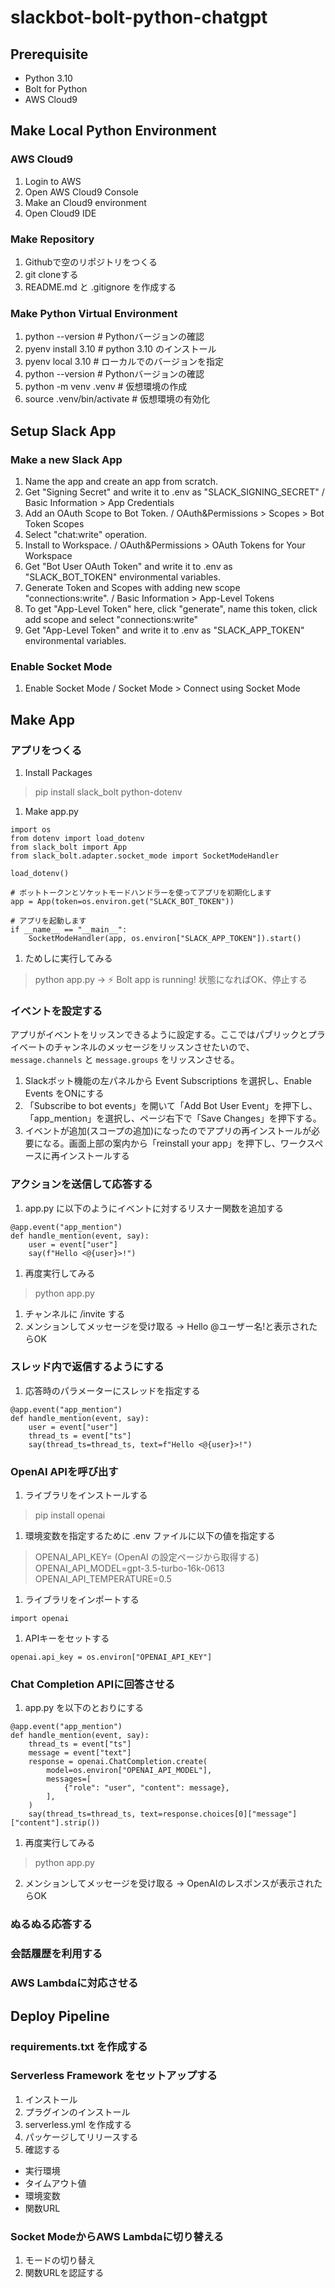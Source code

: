 # slackbot-bolt-python-chatgpt

## Prerequisite
- Python 3.10
- Bolt for Python
- AWS Cloud9

## Make Local Python Environment
### AWS Cloud9
1. Login to AWS
1. Open AWS Cloud9 Console
1. Make an Cloud9 environment
1. Open Cloud9 IDE
### Make Repository
1. Githubで空のリポジトリをつくる
1. git cloneする
1. README.md と .gitignore を作成する
### Make Python Virtual Environment
1. python --version # Pythonバージョンの確認
1. pyenv install 3.10 # python 3.10 のインストール
1. pyenv local 3.10 # ローカルでのバージョンを指定
1. python --version # Pythonバージョンの確認
1. python -m venv .venv # 仮想環境の作成
1. source .venv/bin/activate # 仮想環境の有効化

## Setup Slack App
### Make a new Slack App
1. Name the app and create an app from scratch.
1. Get "Signing Secret" and write it to .env as "SLACK_SIGNING_SECRET" / Basic Information > App Credentials
1. Add an OAuth Scope to Bot Token. / OAuth&Permissions > Scopes > Bot Token Scopes
1. Select "chat:write" operation.
1. Install to Workspace. / OAuth&Permissions > OAuth Tokens for Your Workspace
1. Get "Bot User OAuth Token" and write it to .env as "SLACK_BOT_TOKEN" environmental variables.
1. Generate Token and Scopes with adding new scope "connections:write". / Basic Information > App-Level Tokens
1. To get "App-Level Token" here, click "generate", name this token, click add scope and select "connections:write" 
1. Get "App-Level Token" and write it to .env as "SLACK_APP_TOKEN" environmental variables.
### Enable Socket Mode
1. Enable Socket Mode / Socket Mode > Connect using Socket Mode

## Make App
### アプリをつくる
1. Install Packages
> pip install slack_bolt python-dotenv
1. Make app.py
```
import os
from dotenv import load_dotenv
from slack_bolt import App
from slack_bolt.adapter.socket_mode import SocketModeHandler

load_dotenv()

# ボットトークンとソケットモードハンドラーを使ってアプリを初期化します
app = App(token=os.environ.get("SLACK_BOT_TOKEN"))

# アプリを起動します
if __name__ == "__main__":
    SocketModeHandler(app, os.environ["SLACK_APP_TOKEN"]).start()
```
1. ためしに実行してみる
> python app.py
→ :zap:️ Bolt app is running! 状態になればOK、停止する

### イベントを設定する
アプリがイベントをリッスンできるように設定する。ここではパブリックとプライベートのチャンネルのメッセージをリッスンさせたいので、`message.channels` と `message.groups` をリッスンさせる。
1. Slackボット機能の左パネルから Event Subscriptions を選択し、Enable Events をONにする
1. 「Subscribe to bot events」を開いて「Add Bot User Event」を押下し、「app_mention」を選択し、ページ右下で「Save Changes」を押下する。
1. イベントが追加(スコープの追加)になったのでアプリの再インストールが必要になる。画面上部の案内から「reinstall your app」を押下し、ワークスペースに再インストールする

### アクションを送信して応答する
1. app.py に以下のようにイベントに対するリスナー関数を追加する
```
@app.event("app_mention")
def handle_mention(event, say):
    user = event["user"]
    say(f"Hello <@{user}>!")
```
1. 再度実行してみる
> python app.py
1. チャンネルに /invite する
2. メンションしてメッセージを受け取る
→ Hello @ユーザー名!と表示されたらOK

### スレッド内で返信するようにする
1. 応答時のパラメーターにスレッドを指定する
```
@app.event("app_mention")
def handle_mention(event, say):
    user = event["user"]
    thread_ts = event["ts"]
    say(thread_ts=thread_ts, text=f"Hello <@{user}>!")
```

### OpenAI APIを呼び出す
1. ライブラリをインストールする
> pip install openai
1. 環境変数を指定するために .env ファイルに以下の値を指定する
> OPENAI_API_KEY= (OpenAI の設定ページから取得する)
> OPENAI_API_MODEL=gpt-3.5-turbo-16k-0613
> OPENAI_API_TEMPERATURE=0.5
1. ライブラリをインポートする
```
import openai
```
1. APIキーをセットする
```
openai.api_key = os.environ["OPENAI_API_KEY"]
```

### Chat Completion APIに回答させる
1. app.py を以下のとおりにする
```
@app.event("app_mention")
def handle_mention(event, say):
    thread_ts = event["ts"]
    message = event["text"]
    response = openai.ChatCompletion.create(
        model=os.environ["OPENAI_API_MODEL"],
        messages=[
            {"role": "user", "content": message},
        ],
    )
    say(thread_ts=thread_ts, text=response.choices[0]["message"]["content"].strip())
```
1. 再度実行してみる
> python app.py
2. メンションしてメッセージを受け取る
→ OpenAIのレスポンスが表示されたらOK

### ぬるぬる応答する


### 会話履歴を利用する


### AWS Lambdaに対応させる


## Deploy Pipeline
### requirements.txt を作成する

### Serverless Framework をセットアップする
1. インストール
1. プラグインのインストール
1. serverless.yml を作成する
1. パッケージしてリリースする
1. 確認する
- 実行環境
- タイムアウト値
- 環境変数
- 関数URL

### Socket ModeからAWS Lambdaに切り替える
1. モードの切り替え
1. 関数URLを認証する
